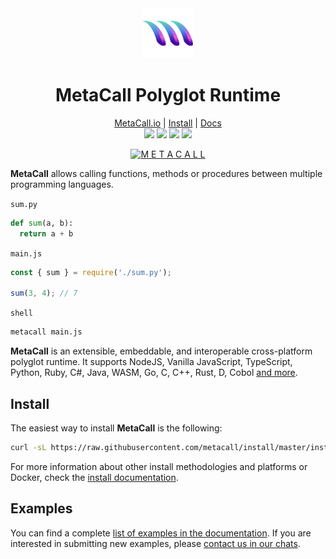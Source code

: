 <div align="center">
  <a href="https://metacall.io" target="_blank"><img src="https://raw.githubusercontent.com/metacall/core/develop/deploy/images/logo.png" alt="METACALL" style="max-width:100%; margin: 0 auto;" width="80" height="80"></a>
  <h1><b>MetaCall Polyglot Runtime</b></h1>
  <a href="https://metacall.io">MetaCall.io</a> |
  <a href="#install">Install</a> |
  <a href="https://github.com/metacall/core/blob/develop/docs/README.md">Docs</a>
</div>
<div id="badges" align="center">
  <a href="https://t.me/joinchat/BMSVbBatp0Vi4s5l4VgUgg" alt="Discord">
    <img src="https://img.shields.io/static/v1?label=metacall&message=join&color=blue&logo=telegram&style=flat" /></a>

  <a href="https://discord.gg/upwP4mwJWa" alt="Discord">
    <img src="https://img.shields.io/discord/781987805974757426?label=discord&style=flat" /></a>

  <a href="https://matrix.to/#/#metacall:matrix.org" alt="Matrix">
    <img src="https://img.shields.io/matrix/metacall:matrix.org?label=matrix&style=flat" /></a>

  <a href="https://twitter.com/metacallio" alt="Twitter">
    <img src="https://img.shields.io/twitter/follow/metacallio?label=MetaCall" /></a>

  <a href="https://medium.com/@metacall/call-functions-methods-or-procedures-between-programming-languages-with-metacall-58cfece35d7" target="_blank"><img src="https://raw.githubusercontent.com/metacall/core/develop/deploy/images/overview.png" alt="M E T A C A L L" style="max-width:100%; margin: 0 auto;" width="350" height="auto"></a>
</div>

**MetaCall** allows calling functions, methods or procedures between multiple programming languages.

`sum.py`
``` python
def sum(a, b):
  return a + b
```

`main.js`
``` javascript
const { sum } = require('./sum.py');

sum(3, 4); // 7
```

`shell`
``` sh
metacall main.js
```

**MetaCall** is an extensible, embeddable, and interoperable cross-platform polyglot runtime. It supports NodeJS, Vanilla JavaScript, TypeScript, Python, Ruby, C#, Java, WASM, Go, C, C++, Rust, D, Cobol [and more](https://github.com/metacall/core/blob/develop/docs/README.md#2-language-support).

## Install

The easiest way to install **MetaCall** is the following:

``` sh
curl -sL https://raw.githubusercontent.com/metacall/install/master/install.sh | sh
```

For more information about other install methodologies and platforms or Docker, check the [install documentation](https://github.com/metacall/core/blob/develop/docs/README.md#41-installation).

## Examples

You can find a complete [list of examples in the documentation](https://github.com/metacall/core/blob/develop/docs/README.md#43-examples). If you are interested in submitting new examples, please [contact us in our chats](#badges).
